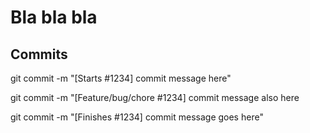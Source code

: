 # Bla bla bla

## Commits

git commit -m "[Starts #1234] commit message here"

git commit -m "[Feature/bug/chore #1234] commit message also here

git commit -m "[Finishes #1234] commit message goes here"
